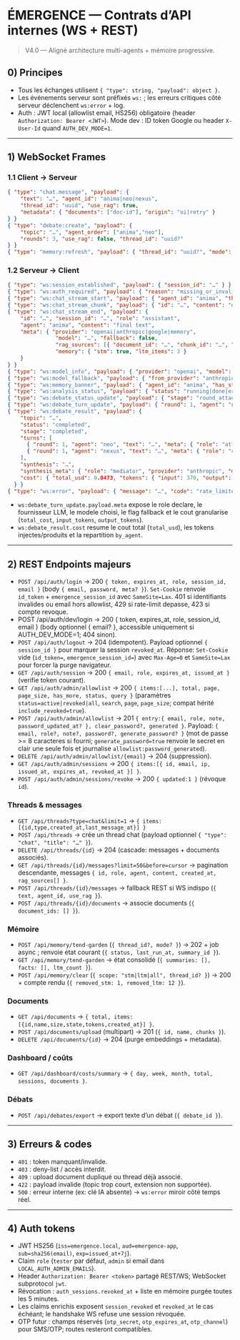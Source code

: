 # ÉMERGENCE — Contrats d’API internes (WS + REST)
> V4.0 — Aligné architecture multi-agents + mémoire progressive.

## 0) Principes
- Tous les échanges utilisent `{ "type": string, "payload": object }`.
- Les événements serveur sont préfixés `ws:` ; les erreurs critiques côté serveur déclenchent `ws:error` + log.
- Auth : JWT local (allowlist email, HS256) obligatoire (header `Authorization: Bearer <JWT>`). Mode dev : ID token Google ou header `X-User-Id` quand `AUTH_DEV_MODE=1`.

---

## 1) WebSocket Frames

### 1.1 Client → Serveur
```json
{ "type": "chat.message", "payload": {
    "text": "…", "agent_id": "anima|neo|nexus",
    "thread_id": "uuid", "use_rag": true,
    "metadata": { "documents": ["doc-id"], "origin": "ui|retry" }
} }
{ "type": "debate:create", "payload": {
    "topic": "…", "agent_order": ["anima","neo"],
    "rounds": 3, "use_rag": false, "thread_id": "uuid?"
} }
{ "type": "memory:refresh", "payload": { "thread_id": "uuid?", "mode": "stm|ltm|full" } }
```

### 1.2 Serveur → Client
```json
{ "type": "ws:session_established", "payload": { "session_id": "…" } }
{ "type": "ws:auth_required", "payload": { "reason": "missing_or_invalid_token" } }
{ "type": "ws:chat_stream_start", "payload": { "agent_id": "anima", "thread_id": "uuid" } }
{ "type": "ws:chat_stream_chunk", "payload": { "id": "…", "content": "delta" } }
{ "type": "ws:chat_stream_end", "payload": {
    "id": "…", "session_id": "…", "role": "assistant",
    "agent": "anima", "content": "final text",
    "meta": { "provider": "openai|anthropic|google|memory",
               "model": "…", "fallback": false,
               "rag_sources": [{ "document_id": "…", "chunk_id": "…", "score": 0.76 }],
               "memory": { "stm": true, "ltm_items": 3 }
    }
} }
{ "type": "ws:model_info", "payload": { "provider": "openai", "model": "gpt-4o-mini" } }
{ "type": "ws:model_fallback", "payload": { "from_provider": "anthropic", "to_provider": "openai", "reason": "quota" } }
{ "type": "ws:memory_banner", "payload": { "agent_id": "anima", "has_stm": true, "ltm_items": 3, "injected_into_prompt": true } }
{ "type": "ws:analysis_status", "payload": { "status": "running|done|error", "thread_id": "uuid?", "summary_id": "…" } }
{ "type": "ws:debate_status_update", "payload": { "stage": "round_attacker", "status": "speaking", "round": 1, "agent": "neo", "role": "attacker", "message": "Tour 1 - Neo intervient.", "topic": "..." } }
{ "type": "ws:debate_turn_update", "payload": { "round": 1, "agent": "neo", "text": "Ouverture du debat", "speaker": "attacker", "meta": { "role": "attacker", "provider": "anthropic", "model": "claude-neo", "fallback": false, "cost": { "total_cost": 0.0105, "input_tokens": 100, "output_tokens": 48 } } } }
{ "type": "ws:debate_result", "payload": {
    "topic": "…",
    "status": "completed",
    "stage": "completed",
    "turns": [
      { "round": 1, "agent": "neo", "text": "…", "meta": { "role": "attacker", "provider": "anthropic", "model": "claude-neo", "fallback": false, "cost": { "total_cost": 0.0105, "input_tokens": 100, "output_tokens": 48 } } },
      { "round": 1, "agent": "nexus", "text": "…", "meta": { "role": "challenger", "provider": "anthropic", "model": "claude-nexus", "fallback": false, "cost": { "total_cost": 0.0210, "input_tokens": 120, "output_tokens": 60 } } }
    ],
    "synthesis": "…",
    "synthesis_meta": { "role": "mediator", "provider": "anthropic", "model": "claude-anima", "fallback": false, "cost": { "total_cost": 0.0158, "input_tokens": 150, "output_tokens": 76 } },
    "cost": { "total_usd": 0.0473, "tokens": { "input": 370, "output": 184 }, "by_agent": { "neo": { "usd": 0.0105, "input_tokens": 100, "output_tokens": 48 }, "nexus": { "usd": 0.0210, "input_tokens": 120, "output_tokens": 60 }, "anima": { "usd": 0.0158, "input_tokens": 150, "output_tokens": 76 } } }
  } }
{ "type": "ws:error", "payload": { "message": "…", "code": "rate_limited|internal_error" } }
```

- `ws:debate_turn_update.payload.meta` expose le role declare, le fournisseur LLM, le modele choisi, le flag fallback et le cout granularise (`total_cost`, `input_tokens`, `output_tokens`).
- `ws:debate_result.cost` resume le cout total (`total_usd`), les tokens injectes/produits et la repartition `by_agent`.

---

## 2) REST Endpoints majeurs

- `POST /api/auth/login` -> 200 `{ token, expires_at, role, session_id, email }` (body `{ email, password, meta? }`). `Set-Cookie` renvoie `id_token` + `emergence_session_id` avec `SameSite=Lax`. 401 si identifiants invalides ou email hors allowlist, 429 si rate-limit depasse, 423 si compte revoque.
- POST /api/auth/dev/login -> 200 { token, expires_at, role, session_id, email } (body optionnel { email? }, accessible uniquement si AUTH_DEV_MODE=1; 404 sinon).
- `POST /api/auth/logout` -> 204 (idempotent). Payload optionnel `{ session_id }` pour marquer la session `revoked_at`. Réponse: `Set-Cookie` vide (`id_token=`, `emergence_session_id=`) avec `Max-Age=0` et `SameSite=Lax` pour forcer la purge navigateur.
- `GET /api/auth/session` -> 200 `{ email, role, expires_at, issued_at }` (verifie token courant).
- `GET /api/auth/admin/allowlist` -> 200 `{ items:[...], total, page, page_size, has_more, status, query }` (paramètres `status=active|revoked|all`, `search`, `page`, `page_size`; compat hérité `include_revoked=true`).
- `POST /api/auth/admin/allowlist` -> 201 `{ entry:{ email, role, note, password_updated_at? }, clear_password?, generated }`. Payload: `{ email, role?, note?, password?, generate_password? }` (mot de passe >= 8 caracteres si fourni; `generate_password=true` renvoie le secret en clair une seule fois et journalise `allowlist:password_generated`).
- `DELETE /api/auth/admin/allowlist/{email}` -> 204 (suppression).
- `GET /api/auth/admin/sessions` -> 200 `{ items:[{ id, email, ip, issued_at, expires_at, revoked_at }] }`.
- `POST /api/auth/admin/sessions/revoke` -> 200 `{ updated:1 }` (révoque `id`).

### Threads & messages
- `GET /api/threads?type=chat&limit=1` → `{ items:[{id,type,created_at,last_message_at}] }`
- `POST /api/threads` → crée un thread chat (payload optionnel `{ "type": "chat", "title": "…" }`).
- `DELETE /api/threads/{id}` → 204 (cascade: messages + documents associés).
- `GET /api/threads/{id}/messages?limit=50&before=cursor` → pagination descendante, messages `{ id, role, agent, content, created_at, rag_sources[] }`.
- `POST /api/threads/{id}/messages` → fallback REST si WS indispo (`{ text, agent_id, use_rag }`).
- `POST /api/threads/{id}/documents` → associe documents (`{ document_ids: [] }`).

### Mémoire
- `POST /api/memory/tend-garden` (`{ thread_id?, mode? }`) → 202 + job async ; renvoie état courant (`{ status, last_run_at, summary_id }`).
- `GET /api/memory/tend-garden` → état consolidé (`{ summaries: [], facts: [], ltm_count }`).
- `POST /api/memory/clear` (`{ scope: "stm|ltm|all", thread_id? }`) → 200 + compte rendu (`{ removed_stm: 1, removed_ltm: 12 }`).

### Documents
- `GET /api/documents` → `{ total, items:[{id,name,size,state,tokens,created_at}] }`.
- `POST /api/documents/upload` (multipart) → 201 (`{ id, name, chunks }`).
- `DELETE /api/documents/{id}` → 204 (purge embeddings + metadata).

### Dashboard / coûts
- `GET /api/dashboard/costs/summary` → `{ day, week, month, total, sessions, documents }`.

### Débats
- `POST /api/debates/export` → export texte d’un débat (`{ debate_id }`).

---

## 3) Erreurs & codes
- `401` : token manquant/invalide.
- `403` : deny-list / accès interdit.
- `409` : upload document dupliqué ou thread déjà associé.
- `422` : payload invalide (topic trop court, extension non supportée).
- `500` : erreur interne (ex: clé IA absente) → `ws:error` miroir côté temps réel.

---

## 4) Auth tokens
- JWT HS256 (`iss=emergence.local`, `aud=emergence-app`, `sub=sha256(email)`, `exp=issued_at+7j`).
- Claim `role` (`tester` par défaut, `admin` si email dans `LOCAL_AUTH_ADMIN_EMAILS`).
- Header `Authorization: Bearer <token>` partagé REST/WS; WebSocket subprotocol `jwt`.
- Révocation : `auth_sessions.revoked_at` + liste en mémoire purgée toutes les 5 minutes.
- Les claims enrichis exposent `session_revoked` et `revoked_at` le cas échéant; le handshake WS refuse une session révoquée.
- OTP futur : champs réservés (`otp_secret`, `otp_expires_at`, `otp_channel`) pour SMS/OTP; routes resteront compatibles.





